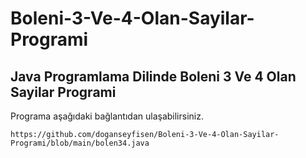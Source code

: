 # Boleni-3-Ve-4-Olan-Sayilar-Programi

## Java Programlama Dilinde Boleni 3 Ve 4 Olan Sayilar Programi

Programa aşağıdaki bağlantıdan ulaşabilirsiniz.

```
https://github.com/doganseyfisen/Boleni-3-Ve-4-Olan-Sayilar-Programi/blob/main/bolen34.java
```
